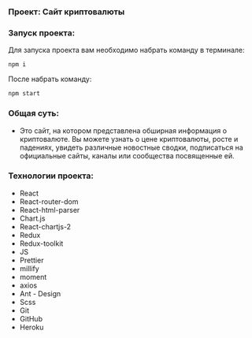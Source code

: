 
### Проект: Сайт криптовалюты
 
### Запуск проекта:

Для запуска проекта вам необходимо набрать команду в терминале:

`npm i`

После набрать команду:

`npm start`

### Общая суть:

- Это сайт, на котором представлена обширная информация о криптовалюте. Вы можете узнать о цене криптовалюты, росте и падениях, увидеть различные новостные сводки, подписаться на официальные сайты, каналы или сообщества посвященные ей.


### Технологии проекта:

- React
- React-router-dom
- React-html-parser
- Chart.js
- React-chartjs-2
- Redux
- Redux-toolkit
- JS
- Prettier
- millify
- moment
- axios
- Ant - Design
- Scss
- Git
- GitHub
- Heroku